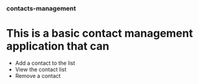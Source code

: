 ### contacts-management
# This is a basic contact management application that can
* Add a contact to the list
* View the contact list
* Remove a contact
